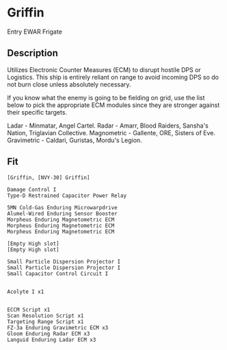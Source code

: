 # Griffin

Entry EWAR Frigate

## Description

Utilizes Electronic Counter Measures (ECM) to disrupt hostile DPS or Logistics. This ship is entirely reliant on range to avoid incoming DPS so do not burn close unless absolutely necessary.

If you know what the enemy is going to be fielding on grid, use the list below to pick the appropriate ECM modules since they are stronger against their specific targets.

Ladar - Minmatar, Angel Cartel.
Radar - Amarr, Blood Raiders, Sansha's Nation, Triglavian Collective.
Magnometric - Gallente, ORE, Sisters of Eve.
Gravimetric - Caldari, Guristas, Mordu's Legion.

## Fit

```
[Griffin, [NVY-30] Griffin]

Damage Control I
Type-D Restrained Capacitor Power Relay

5MN Cold-Gas Enduring Microwarpdrive
Alumel-Wired Enduring Sensor Booster
Morpheus Enduring Magnetometric ECM
Morpheus Enduring Magnetometric ECM
Morpheus Enduring Magnetometric ECM

[Empty High slot]
[Empty High slot]

Small Particle Dispersion Projector I
Small Particle Dispersion Projector I
Small Capacitor Control Circuit I


Acolyte I x1


ECCM Script x1
Scan Resolution Script x1
Targeting Range Script x1
FZ-3a Enduring Gravimetric ECM x3
Gloom Enduring Radar ECM x3
Languid Enduring Ladar ECM x3
```